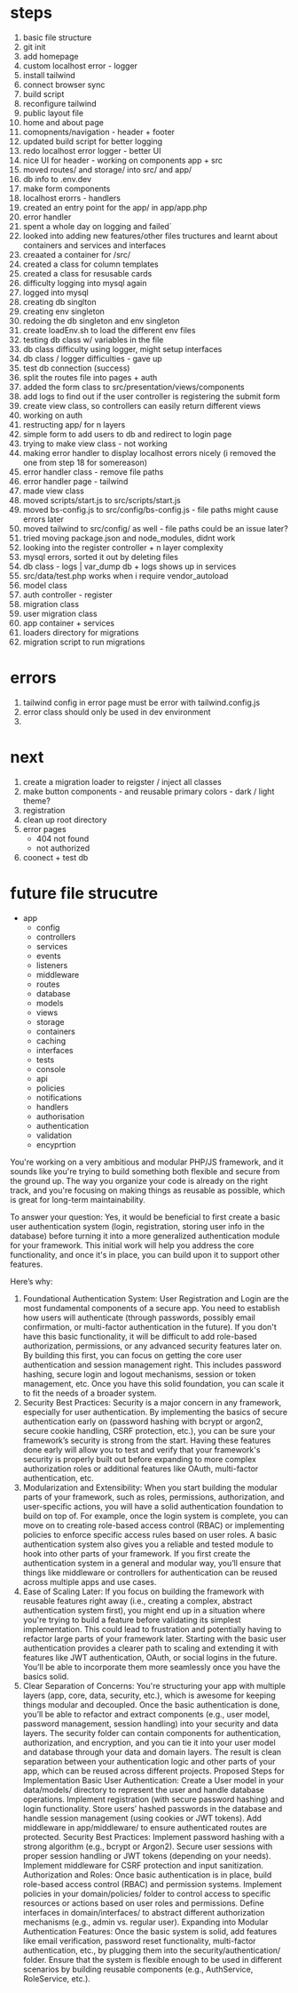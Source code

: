 # steps

1. basic file structure
2. git init
3. add homepage
4. custom localhost error - logger
5. install tailwind
6. connect browser sync
7. build script
8. reconfigure tailwind
9. public layout file 
10. home and about page
11. comopnents/navigation - header + footer
12. updated build script for better logging
13. redo localhost error logger - better UI
14. nice UI for header - working on components app + src
15. moved routes/ and storage/ into src/ and app/
16. db info to .env.dev 
17. make form components
18. localhost erorrs - handlers
19. created an entry point for the app/ in app/app.php
20. error handler
21. spent a whole day on logging and failed`
22. looked into adding new features/other files tructures and learnt about containers and services and interfaces
23. creaated a container for /src/ 
24. created a class for column templates
25. created a class for resusable cards
26. difficulty logging into mysql again
27. logged into mysql 
28. creating db singlton
29. creating env singleton
30. redoing the db singleton and env singleton
31. create loadEnv.sh to load the different env files 
32. testing db class w/ variables in the file
33. db class difficulty using logger, might setup interfaces 
34. db class / logger difficulties - gave up
35. test db connection (success)
36. split the routes file into pages + auth
37. added the form class to src/presentation/views/components
38. add logs to find out if the user controller is registering the submit form 
39. create view class, so controllers can easily return different views
40. working on auth
41. restructing app/ for n layers
42. simple form to add users to db and redirect to login page
43. trying to make view class - not working
44. making error handler to display localhost errors nicely (i removed the one from step 18 for somereason)
45. error handler class - remove file paths
46. error handler page - tailwind
47. made view class
48. moved scripts/start.js to src/scripts/start.js
49. moved bs-config.js to src/config/bs-config.js - file paths might cause errors later
49. moved tailwind to src/config/ as well - file paths could be an issue later?
50. tried moving package.json and node_modules, didnt work
51. looking into the register controller + n layer complexity
52. mysql errors, sorted it out by deleting files
53. db class - logs | var_dump db + logs shows up in services
54. src/data/test.php works when i require vendor_autoload
55. model class
56. auth controller - register
57. migration class
58. user migration class
59. app container + services
60. loaders directory for migrations
61. migration script to run migrations


# errors

1. tailwind config in error page must be error with tailwind.config.js
2. error class should only be used in dev environment
3. 

# next

1. create a migration loader to reigster / inject all classes 
1. make button components - and reusable primary colors - dark / light theme?
1. registration
1. clean up root directory
1. error pages 
    - 404 not found
    - not authorized
1. coonect + test db

# future file strucutre

- app
    - config
    - controllers
    - services
    - events
    - listeners
    - middleware
    - routes
    - database
    - models
    - views
    - storage
    - containers
    - caching
    - interfaces
    - tests
    - console
    - api
    - policies
    - notifications
    - handlers
    - authorisation
    - authentication
    - validation 
    - encyprtion





You're working on a very ambitious and modular PHP/JS framework, and it sounds like you're trying to build something both flexible and secure from the ground up. The way you organize your code is already on the right track, and you're focusing on making things as reusable as possible, which is great for long-term maintainability.

To answer your question: Yes, it would be beneficial to first create a basic user authentication system (login, registration, storing user info in the database) before turning it into a more generalized authentication module for your framework. This initial work will help you address the core functionality, and once it's in place, you can build upon it to support other features.

Here’s why:

1. Foundational Authentication System:
User Registration and Login are the most fundamental components of a secure app. You need to establish how users will authenticate (through passwords, possibly email confirmation, or multi-factor authentication in the future). If you don't have this basic functionality, it will be difficult to add role-based authorization, permissions, or any advanced security features later on.
By building this first, you can focus on getting the core user authentication and session management right. This includes password hashing, secure login and logout mechanisms, session or token management, etc. Once you have this solid foundation, you can scale it to fit the needs of a broader system.
2. Security Best Practices:
Security is a major concern in any framework, especially for user authentication. By implementing the basics of secure authentication early on (password hashing with bcrypt or argon2, secure cookie handling, CSRF protection, etc.), you can be sure your framework’s security is strong from the start.
Having these features done early will allow you to test and verify that your framework's security is properly built out before expanding to more complex authorization roles or additional features like OAuth, multi-factor authentication, etc.
3. Modularization and Extensibility:
When you start building the modular parts of your framework, such as roles, permissions, authorization, and user-specific actions, you will have a solid authentication foundation to build on top of. For example, once the login system is complete, you can move on to creating role-based access control (RBAC) or implementing policies to enforce specific access rules based on user roles.
A basic authentication system also gives you a reliable and tested module to hook into other parts of your framework. If you first create the authentication system in a general and modular way, you’ll ensure that things like middleware or controllers for authentication can be reused across multiple apps and use cases.
4. Ease of Scaling Later:
If you focus on building the framework with reusable features right away (i.e., creating a complex, abstract authentication system first), you might end up in a situation where you're trying to build a feature before validating its simplest implementation. This could lead to frustration and potentially having to refactor large parts of your framework later.
Starting with the basic user authentication provides a clearer path to scaling and extending it with features like JWT authentication, OAuth, or social logins in the future. You’ll be able to incorporate them more seamlessly once you have the basics solid.
5. Clear Separation of Concerns:
You're structuring your app with multiple layers (app, core, data, security, etc.), which is awesome for keeping things modular and decoupled. Once the basic authentication is done, you’ll be able to refactor and extract components (e.g., user model, password management, session handling) into your security and data layers.
The security folder can contain components for authentication, authorization, and encryption, and you can tie it into your user model and database through your data and domain layers. The result is clean separation between your authentication logic and other parts of your app, which can be reused across different projects.
Proposed Steps for Implementation
Basic User Authentication:
Create a User model in your data/models/ directory to represent the user and handle database operations.
Implement registration (with secure password hashing) and login functionality. Store users’ hashed passwords in the database and handle session management (using cookies or JWT tokens).
Add middleware in app/middleware/ to ensure authenticated routes are protected.
Security Best Practices:
Implement password hashing with a strong algorithm (e.g., bcrypt or Argon2).
Secure user sessions with proper session handling or JWT tokens (depending on your needs).
Implement middleware for CSRF protection and input sanitization.
Authorization and Roles:
Once basic authentication is in place, build role-based access control (RBAC) and permission systems.
Implement policies in your domain/policies/ folder to control access to specific resources or actions based on user roles and permissions.
Define interfaces in domain/interfaces/ to abstract different authorization mechanisms (e.g., admin vs. regular user).
Expanding into Modular Authentication Features:
Once the basic system is solid, add features like email verification, password reset functionality, multi-factor authentication, etc., by plugging them into the security/authentication/ folder.
Ensure that the system is flexible enough to be used in different scenarios by building reusable components (e.g., AuthService, RoleService, etc.).